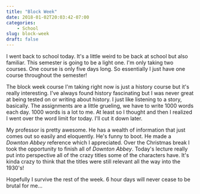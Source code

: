 ```yaml
---
title: "Block Week"
date: 2018-01-02T20:03:42-07:00
categories:
    - School
slug: block-week
draft: false
---
```


I went back to school today. It's a little weird to be back at school but also familiar. This semester is going to be a light one. I'm only taking two courses. One course is only five days long. So essentially I just have one course throughout the semester!

The block week course I'm taking right now is just a history course but it's really interesting. I've always found history fascinating but I was never great at being tested on or writing about history. I just like listening to a story, basically. The assignments are a little grueling, we have to write 1000 words each day. 1000 words is a lot to me. At least so I thought and then I realized I went over the word limit for today. I'll cut it down later.

My professor is pretty awesome. He has a wealth of information that just comes out so easily and eloquently. He's funny to boot. He made a *Downton Abbey* reference which I appreciated. Over the Christmas break I took the opportunity to finish all of *Downton Abbey*. Today's lecture really put into perspective all of the crazy titles some of the characters have. It's kinda crazy to think that the titles were still relevant all the way into the 1930's!

Hopefully I survive the rest of the week. 6 hour days will never cease to be brutal for me...